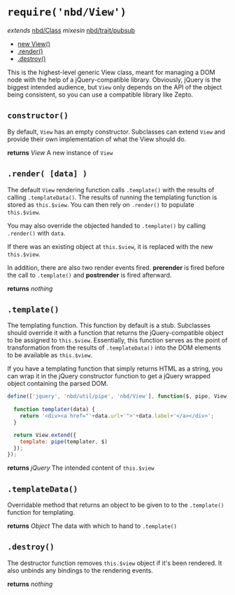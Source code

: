# `require('nbd/View')`
  *extends* [nbd/Class](Class.md)
  *mixesin* [nbd/trait/pubsub](../trait/pubsub.md)

* [new View()](#constructor-)
* [.render()](#render-data-)
* [.destroy()](#destroy-)

This is the highest-level generic View class, meant for managing a DOM node with the help of a jQuery-compatible library. Obviously, jQuery is the biggest intended audience, but `View` only depends on the API of the object being consistent, so you can use a compatible library like Zepto.

## `constructor()`

By default, `View` has an empty constructor. Subclasses can extend `View` and provide their own implementation of what the View should do.

**returns** *View* A new instance of `View`

## `.render( [data] )`

The default `View` rendering function calls `.template()` with the results of calling `.templateData()`. The results of running the templating function is stored as `this.$view`. You can then rely on `.render()` to populate `this.$view`.

You may also override the objected handed to `.template()` by calling `.render()` with `data`.

If there was an existing object at `this.$view`, it is replaced with the new `this.$view`.

In addition, there are also two render events fired. **prerender** is fired before the call to `.template()` and **postrender** is fired afterward.

**returns** *nothing*

## `.template()`

The templating function. This function by default is a stub. Subclasses should override it with a function that returns the jQuery-compatible object to be assigned to `this.$view`. Essentially, this function serves as the point of transformation from the results of `.templateData()` into the DOM elements to be available as `this.$view`.

If you have a templating function that simply returns HTML as a string, you can wrap it in the jQuery constructor function to get a jQuery wrapped object containing the parsed DOM.

```js
define(['jquery', 'nbd/util/pipe', 'nbd/View'], function($, pipe, View) {
  
  function templater(data) {
    return '<div><a href="'+data.url+'">'+data.label+'</a></div>';
  }

  return View.extend({
    template: pipe(templater, $)
  });
});
```

**returns** *jQuery* The intended content of `this.$view`

## `.templateData()`

Overridable method that returns an object to be given to to the `.template()` function for templating.

**returns** *Object* The data with which to hand to `.template()`

## `.destroy()`

The destructor function removes `this.$view` object if it's been rendered. It also unbinds any bindings to the rendering events.

**returns** *nothing*
